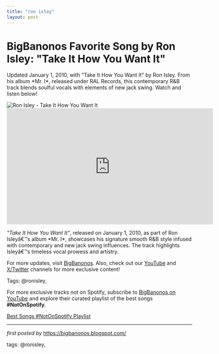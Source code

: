 ```yaml
---
title: "ron isley"
layout: post
---
```

<!-- Title of the Post -->
<h1 >BigBanonos Favorite Song by Ron Isley: "Take It How You Want It"</h1> <!-- Introductory Text -->
<p >Updated January 1, 2010, with "Take It How You Want It" by Ron Isley. From his album *Mr. I*, released under RAL Records, this contemporary R&B track blends soulful vocals with elements of new jack swing. Watch and listen below!</p> <!-- Featured Image -->
<div > <img src="https://i.scdn.co/image/804728a22676731ced5824cf599510d29f363d63" alt="Ron Isley - Take It How You Want It" />
</div> <!-- YouTube Video Embed -->
<div > <iframe width="560" height="315" src="https://www.youtube.com/embed/Bh2XtG_MvX0" title="Ron Isley - Take It How You Want It" frameborder="0" allowfullscreen></iframe>
</div> <!-- Song Information -->
<div > <p><em>"Take It How You Want It"</em>, released on January 1, 2010, as part of Ron Isleyâ€™s album *Mr. I*, showcases his signature smooth R&B style infused with contemporary and new jack swing influences. The track highlights Isleyâ€™s timeless vocal prowess and artistry.</p>
</div> <!-- Footer Links -->
<div > <p>For more updates, visit <a href="https://bigbanonos.blogspot.com/" target="_blank">BigBanonos</a>. Also, check out our <a href="https://www.youtube.com/@BigBanonos" target="_blank">YouTube</a> and <a href="https://x.com/bigbanonos" target="_blank">X/Twitter</a> channels for more exclusive content!</p>
</div> <!-- Tags -->
<p >Tags: @ronisley,</p>


<!--Subscribe and Playlist Links-->
<div>
    <p>For more exclusive tracks not on Spotify, subscribe to <a href="https://www.youtube.com/@BigBanonos" target="_blank">BigBanonos on YouTube</a> and explore their curated playlist of the best songs <strong>#NotOnSpotify</strong>.</p>
    <p><a href="https://www.youtube.com/playlist?list=PLtuNtuTatqI0kFahUCbtbfenC_ET5O_tr" target="_blank">Best Songs #NotOnSpotify Playlist<br /></a></p></div>

<hr />

<p><em>first posted by</em> <a href="https://bigbanonos.blogspot.com/" rel="noopener" target="_new">https://bigbanonos.blogspot.com/</a></p>

<p>tags: @ronisley,</p>
